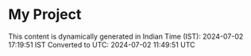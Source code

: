 # My Project

This content is dynamically generated in Indian Time (IST): 2024-07-02 17:19:51 IST
Converted to UTC: 2024-07-02 11:49:51 UTC
